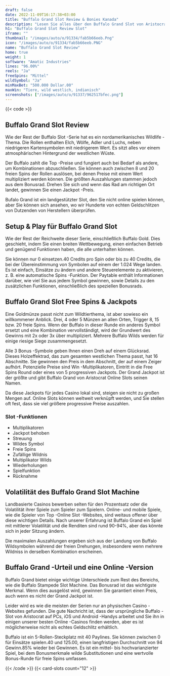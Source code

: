 ```yaml
---
draft: false
date: 2022-11-09T16:17:38+03:00
title: "Buffalo Grand Slot Review & Bonies Kanada"
description: "Lesen Sie alles über den Buffalo Grand Slot von Aristocrat. Dieses landgestützte Spiel hat einige aufregende Boni, und wir haben Details zu einer Online-Alternative."
h1: "Buffalo Grand Slot Review Slot"
iframe: ""
thumbnail: "/images/auto/o/91334/fab5b66eeb.Png"
icon: "/images/auto/o/91334/fab5b66eeb.PNG"
name: "Buffalo Grand Slot Review"
home: true
weight: 1
software: "Amatic Industries"
lines: "96.00%"
reels: "Ja"
freeSpins: "Mittel"
wildSymbol: "Ja"
minMaxBet: "500.000 Dollar.00"
maxWin: "Tiere, wild westlich, indianisch"
screenshots: ["/images/auto/o/91337/962517bfec.png"]
---
```


{{< code >}}<h2>Buffalo Grand Slot Review</h2><p>Wie der Rest der Buffalo Slot -Serie hat es ein nordamerikanisches Wildlife -Thema. Die Rollen enthalten Elch, Wölfe, Adler und Luchs, neben niedrigeren Kartensymbolen mit niedrigerem Wert. Es sitzt alles vor einem atmosphärischen Hintergrund der westlichen Wüste.</p><p>Der Buffalo zahlt die Top -Preise und fungiert auch bei Bedarf als andere, um Kombinationen abzuschließen. Sie können auch zwischen 8 und 20 freien Spins der Rollen auslösen, bei denen Preise mit einem Wert multipliziert werden können. Die größten Auszahlungen stammen jedoch aus dem Bonusrad. Drehen Sie sich und wenn das Rad am richtigen Ort landet, gewinnen Sie einen Jackpot -Preis.</p><p>Bufalo Grand ist ein landgestützter Slot, den Sie nicht online spielen können, aber Sie können sich ansehen, wo wir Hunderte von echten Geldschlitzen von Dutzenden von Herstellern überprüfen.</p><h2>Setup & Play für Buffalo Grand Slot</h2><p>Wie der Rest der Reichweite dieser Serie, einschließlich Buffalo Gold. Dies geschieht, indem Sie einen breiten Wettbewegung, einen einfachen Betrieb und genügend Funktionen haben, die alle unterhalten können.</p><p>Sie können nur 0 einsetzen.40 Credits pro Spin oder bis zu 40 Credits, die bei der Übereinstimmung von Symbolen auf einem der 1.024 Wege landen. Es ist einfach, Einsätze zu ändern und andere Steuerelemente zu aktivieren, z. B. eine automatische Spins -Funktion. Der Paytable enthält Informationen darüber, wie viel Sie aus jedem Symbol gewinnen, sowie Details zu den zusätzlichen Funktionen, einschließlich des speziellen Bonusrads.</p><h2>Buffalo Grand Slot Free Spins & Jackpots</h2><p>Eine Goldmünze passt nicht zum Wildtierthema, ist aber sowieso ein willkommener Anblick. Drei, 4 oder 5 Münzen an allen Orten, Trigger 8, 15 bzw. 20 freie Spins. Wenn der Buffalo in dieser Runde ein anderes Symbol ersetzt und eine Kombination vervollständigt, wird der Grundwert des Gewinns mit 2x oder 3x über multipliziert. Mehrere Buffalo Wilds werden für einige riesige Siege zusammengesetzt.</p><p>Alle 3 Bonus -Symbole geben Ihnen einen Dreh auf einem Glücksrad. Dieses Holzeffektrad, das zum gesamten westlichen Thema passt, hat 16 Abschnitte. Sie gewinnen den Preis in dem Abschnitt, der auf einem Zeiger aufhört. Potenzielle Preise sind Win -Multiplikatoren, Eintritt in die Free Spins Round oder eines von 5 progressiven Jackpots. Der Grand Jackpot ist der größte und gibt Buffalo Grand von Aristocrat Online Slots seinen Namen.</p><p>Da diese Jackpots für jedes Casino lokal sind, steigen sie nicht zu großen Mengen auf. Online Slots können weltweit verknüpft werden, und Sie stellen oft fest, dass sie viel größere progressive Preise auszahlen.</p><h3>
Slot -Funktionen</h3><ul>
<li></span>
Multiplikatoren</li>
<li></span>
Jackpot behoben</li>
<li></span>
Streuung</li>
<li></span>
Wildes Symbol</li>
<li></span>
Freie Spins</li>
<li></span>
Zufällige Wildnis</li>
<li></span>
Multiplikator Wilds</li>
<li></span>
Wiederholungen</li>
<li></span>
Spielfunktion</li>
<li></span>
Rücknahme</li></ul><h2>Volatilität des Buffalo Grand Slot Machine</h2><p>Landbasierte Casinos bewerben selten für den Prozentsatz oder die Volatilität ihrer Spiele zum Spieler zum Spielern. Online- und mobile Spiele, wie die Spieler von Top -Online Slot -Websites, sind weitaus offener über diese wichtigen Details. Nach unserer Erfahrung ist Buffalo Grand ein Spiel mit mittlerer Volatilität und die Renditen sind rund 90-94%, aber das könnte sich in jeder Sitzung ändern.</p><p>Die maximalen Auszahlungen ergeben sich aus der Landung von Buffalo Wildsymbolen während der freien Drehungen, insbesondere wenn mehrere Wildniss in derselben Kombination erscheinen.</p><h2>Buffalo Grand -Urteil und eine Online -Version</h2><p>Buffalo Grand bietet einige wichtige Unterschiede zum Rest des Bereichs, wie die Buffalo Stampede Slot Machine. Das Bonusrad ist das wichtigste Merkmal. Wenn dies ausgelöst wird, gewinnen Sie garantiert einen Preis, auch wenn es nicht der Grand Jackpot ist.</p><p>Leider wird es wie die meisten der Serien nur an physischen Casino -Websites gefunden. Die gute Nachricht ist, dass der ursprüngliche Buffalo -Slot von Aristocrat auf PCs, iOS und Android -Handys arbeitet und Sie ihn in einigen unserer besten Online -Casinos finden werden, aber es ist möglicherweise nicht als echtes Geldschlitz erhältlich.</p><p>Buffalo ist ein 5-Rollen-Steckplatz mit 40 Paylines. Sie können zwischen 0 für Einsätze spielen.40 und 125.00, einen langfristigen Durchschnitt von 94 Gewinn.85% wieder bei Gewinnen. Es ist ein mittel- bis hochvarianzierter Spiel, bei dem Bonusmerkmale wilde Substitutionen und eine wertvolle Bonus-Runde für freie Spins umfassen.</p>{{< /code >}}
 {{< card-slots count="12" >}}